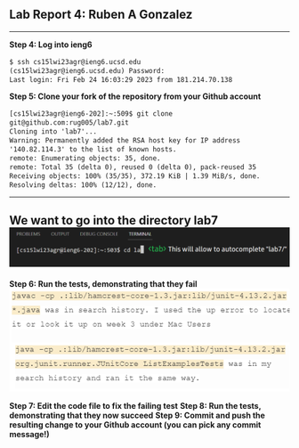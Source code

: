 ## Lab Report 4: Ruben A Gonzalez
---
**Step 4: Log into ieng6**
```
$ ssh cs15lwi23agr@ieng6.ucsd.edu
(cs15lwi23agr@ieng6.ucsd.edu) Password:
Last login: Fri Feb 24 16:03:29 2023 from 181.214.70.138
```

**Step 5: Clone your fork of the repository from your Github account**
```
[cs15lwi23agr@ieng6-202]:~:509$ git clone git@github.com:rug005/lab7.git
Cloning into 'lab7'...
Warning: Permanently added the RSA host key for IP address '140.82.114.3' to the list of known hosts.
remote: Enumerating objects: 35, done.
remote: Total 35 (delta 0), reused 0 (delta 0), pack-reused 35
Receiving objects: 100% (35/35), 372.19 KiB | 1.39 MiB/s, done.
Resolving deltas: 100% (12/12), done.
```
---
We want to go into the directory lab7
![Image](lab7.png)
---
**Step 6: Run the tests, demonstrating that they fail**
![Image](javac.png)

**Step 7: Edit the code file to fix the failing test**
**Step 8: Run the tests, demonstrating that they now succeed**
**Step 9: Commit and push the resulting change to your Github account (you can pick any commit message!)**
